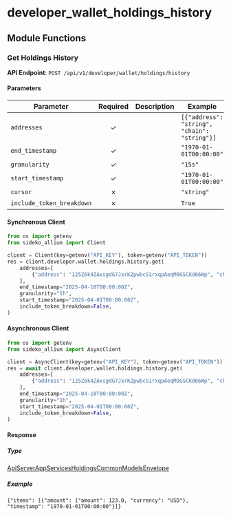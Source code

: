 # developer_wallet_holdings_history

## Module Functions
### Get Holdings History <a name="get"></a>



**API Endpoint**: `POST /api/v1/developer/wallet/holdings/history`

#### Parameters

| Parameter | Required | Description | Example |
|-----------|:--------:|-------------|--------|
| `addresses` | ✓ |  | `[{"address": "string", "chain": "string"}]` |
| `end_timestamp` | ✓ |  | `"1970-01-01T00:00:00"` |
| `granularity` | ✓ |  | `"15s"` |
| `start_timestamp` | ✓ |  | `"1970-01-01T00:00:00"` |
| `cursor` | ✗ |  | `"string"` |
| `include_token_breakdown` | ✗ |  | `True` |

#### Synchronous Client

```python
from os import getenv
from sideko_allium import Client

client = Client(key=getenv("API_KEY"), token=getenv("API_TOKEN"))
res = client.developer.wallet.holdings.history.get(
    addresses=[
        {"address": "125Z6k4ZAxsgdG7JxrKZpwbcS1rxqpAeqM9GSCKd66Wp", "chain": "solana"}
    ],
    end_timestamp="2025-04-10T00:00:00Z",
    granularity="1h",
    start_timestamp="2025-04-01T00:00:00Z",
    include_token_breakdown=False,
)

```

#### Asynchronous Client

```python
from os import getenv
from sideko_allium import AsyncClient

client = AsyncClient(key=getenv("API_KEY"), token=getenv("API_TOKEN"))
res = await client.developer.wallet.holdings.history.get(
    addresses=[
        {"address": "125Z6k4ZAxsgdG7JxrKZpwbcS1rxqpAeqM9GSCKd66Wp", "chain": "solana"}
    ],
    end_timestamp="2025-04-10T00:00:00Z",
    granularity="1h",
    start_timestamp="2025-04-01T00:00:00Z",
    include_token_breakdown=False,
)

```

#### Response

##### Type
[ApiServerAppServicesHoldingsCommonModelsEnvelope](/sideko_allium/types/models/api_server_app_services_holdings_common_models_envelope.py)

##### Example
`{"items": [{"amount": {"amount": 123.0, "currency": "USD"}, "timestamp": "1970-01-01T00:00:00"}]}`
<!-- CUSTOM DOCS START -->

<!-- CUSTOM DOCS END -->


